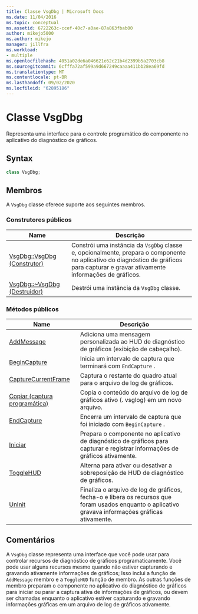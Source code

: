 ```yaml
---
title: Classe VsgDbg | Microsoft Docs
ms.date: 11/04/2016
ms.topic: conceptual
ms.assetid: 6722263c-ccef-40c7-a0ae-87a863fbab00
author: mikejo5000
ms.author: mikejo
manager: jillfra
ms.workload:
- multiple
ms.openlocfilehash: 4051a02de6a046621e62c21b4d2399b5a2703cb8
ms.sourcegitcommit: 6cfffa72af599a9d667249caaaa411bb28ea69fd
ms.translationtype: MT
ms.contentlocale: pt-BR
ms.lasthandoff: 09/02/2020
ms.locfileid: "62895186"
---
```

# <a name="vsgdbg-class"></a>Classe VsgDbg
Representa uma interface para o controle programático do componente no aplicativo do diagnóstico de gráficos.

## <a name="syntax"></a>Syntax

```C++
class VsgDbg;
```

## <a name="members"></a>Membros
 A `VsgDbg` classe oferece suporte aos seguintes membros.

### <a name="public-constructors"></a>Construtores públicos

|Name|Descrição|
|----------|-----------------|
|[VsgDbg::VsgDbg (Construtor)](vsgdbg-vsgdbg-constructor.md)|Constrói uma instância da `VsgDbg` classe e, opcionalmente, prepara o componente no aplicativo do diagnóstico de gráficos para capturar e gravar ativamente informações de gráficos.|
|[VsgDbg::~VsgDbg (Destruidor)](vsgdbg-tilde-vsgdbg-destructor.md)|Destrói uma instância da `VsgDbg` classe.|

### <a name="public-methods"></a>Métodos públicos

|Name|Descrição|
|----------|-----------------|
|[AddMessage](addmessage.md)|Adiciona uma mensagem personalizada ao HUD de diagnóstico de gráficos (exibição de cabeçalho).|
|[BeginCapture](begincapture.md)|Inicia um intervalo de captura que terminará com `EndCapture` .|
|[CaptureCurrentFrame](capturecurrentframe.md)|Captura o restante do quadro atual para o arquivo de log de gráficos.|
|[Copiar (captura programática)](copy-programmatic-capture.md)|Copia o conteúdo do arquivo de log de gráficos ativo (. vsglog) em um novo arquivo.|
|[EndCapture](endcapture.md)|Encerra um intervalo de captura que foi iniciado com `BeginCapture` .|
|[Iniciar](init.md)|Prepara o componente no aplicativo de diagnóstico de gráficos para capturar e registrar informações de gráficos ativamente.|
|[ToggleHUD](togglehud.md)|Alterna para ativar ou desativar a sobreposição de HUD de diagnóstico de gráficos.|
|[UnInit](uninit.md)|Finaliza o arquivo de log de gráficos, fecha-o e libera os recursos que foram usados enquanto o aplicativo gravava informações gráficas ativamente.|

## <a name="remarks"></a>Comentários
 A `VsgDbg` classe representa uma interface que você pode usar para controlar recursos de diagnóstico de gráficos programaticamente. Você pode usar alguns recursos mesmo quando não estiver capturando e gravando ativamente informações de gráficos; Isso inclui a função de `AddMessage` membro e a `ToggleHUD` função de membro. As outras funções de membro preparam o componente no aplicativo do diagnóstico de gráficos para iniciar ou parar a captura ativa de informações de gráficos, ou devem ser chamadas enquanto o aplicativo estiver capturando e gravando informações gráficas em um arquivo de log de gráficos ativamente.